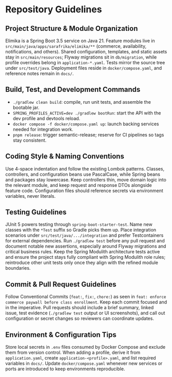 # Repository Guidelines

## Project Structure & Module Organization
Elimika is a Spring Boot 3.5 service on Java 21. Feature modules live in `src/main/java/apps/sarafrika/elimika/**` (commerce, availability, notifications, and others). Shared configuration, templates, and static assets stay in `src/main/resources`; Flyway migrations sit in `db/migration`, while profile overrides belong in `application-*.yaml`. Tests mirror the source tree under `src/test/java`. Deployment files reside in `docker/compose.yaml`, and reference notes remain in `docs/`.

## Build, Test, and Development Commands
- `./gradlew clean build`: compile, run unit tests, and assemble the bootable jar.
- `SPRING_PROFILES_ACTIVE=dev ./gradlew bootRun`: start the API with the dev profile and devtools reload.
- `docker compose -f docker/compose.yaml up`: launch backing services needed for integration work.
- `pnpm release`: trigger semantic-release; reserve for CI pipelines so tags stay consistent.

## Coding Style & Naming Conventions
Use 4-space indentation and follow the existing Lombok patterns. Classes, controllers, and configuration beans use PascalCase, while Spring beans and packages stay lowercase. Keep controllers thin, move domain logic into the relevant module, and keep request and response DTOs alongside feature code. Configuration files should reference secrets via environment variables, never literals.

## Testing Guidelines
JUnit 5 powers testing through `spring-boot-starter-test`. Name new classes with the `*Test` suffix so Gradle picks them up. Place integration scenarios under `src/test/java/.../integration` and prefer Testcontainers for external dependencies. Run `./gradlew test` before any pull request and document notable new assertions, especially around Flyway migrations and critical business rules. Keep the Spring Modulith architecture tests active and ensure the project stays fully compliant with Spring Modulith role rules; reintroduce other unit tests only once they align with the refined module boundaries.

## Commit & Pull Request Guidelines
Follow Conventional Commits (`feat:`, `fix:`, `chore:`) as seen in `feat: enforce commerce paywall before class enrollment`. Keep each commit focused and in the imperative. Pull requests should include a brief summary, linked issue, test evidence (`./gradlew test` output or UI screenshots), and call out configuration or secret changes so reviewers can coordinate updates.

## Environment & Configuration Tips
Store local secrets in `.env` files consumed by Docker Compose and exclude them from version control. When adding a profile, derive it from `application.yaml`, create `application-<profile>.yaml`, and list required variables in `docs/`. Update `docker/compose.yaml` whenever new services or ports are introduced to keep environments reproducible.
